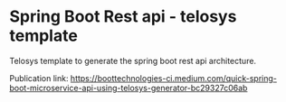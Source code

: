 # Spring Boot Rest api - telosys template

Telosys template to generate the spring boot rest api architecture.


Publication link:
https://boottechnologies-ci.medium.com/quick-spring-boot-microservice-api-using-telosys-generator-bc29327c06ab
